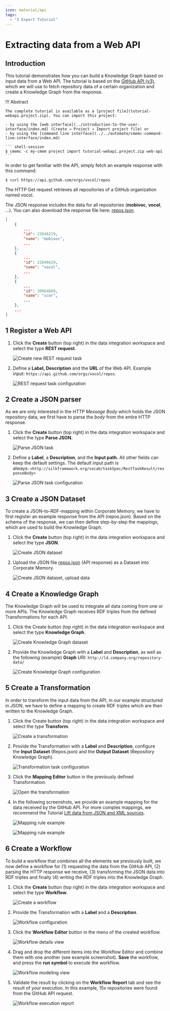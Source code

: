 ```yaml
---
icon: material/api
tags:
  - "3 Expert Tutorial"
---
```

# Extracting data from a Web API

## Introduction

This tutorial demonstrates how you can build a Knowledge Graph based on input data from a Web API.
The tutorial is based on the [GitHub API (v3)](https://developer.github.com/v3/), which we will use to fetch repository data of a certain organization and create a Knowledge Graph from the response.

!!! Abstract

    The complete tutorial is available as a [project file](tutorial-webapi.project.zip). You can import this project:

    - by using the [web interface](../introduction-to-the-user-interface/index.md) (Create → Project → Import project file) or
    - by using the [command line interface](../../automate/cmemc-command-line-interface/index.md)

    ``` shell-session
    $ cmemc -c my-cmem project import tutorial-webapi.project.zip web-api
    ```

In order to get familiar with the API, simply fetch an example response with this command:

``` shell-session
$ curl https://api.github.com/orgs/vocol/repos
```

The HTTP Get request retrieves all repositories of a GitHub organization named vocol.

The JSON response includes the data for all repositories (**mobivoc**, **vocol**, ...). You can also download the response file here: [repos.json](repos.json).

``` json
[
    {
        ...
        "id": 22646219,
        "name": "mobivoc",
        ...
    },
    {
        ...
        "id": 22646629,
        "name": "vocol",
        ...
    },
    {
        ...
        "id": 30964669,
        "name": "scor",
        ...
    },
    ...
]
```

## 1 Register a Web API

1. Click the **Create** button (top right) in the data integration workspace and select the type **REST request**.

    ![Create new REST request task](create-new-task-rest.png)

2. Define a **Label, Description** and the **URL** of the Web API. Example input: `https://api.github.com/orgs/vocol/repos`.

    ![REST request task configuration](create-new-task-rest-config.png)

## 2 Create a JSON parser

As we are only interested in the _HTTP Message Body_ which holds the JSON repository data, we first have to parse the _body_ from the entire HTTP response.

1. Click the **Create** button (top right) in the data integration workspace and select the type **Parse JSON.**

    ![Parse JSON task](create-new-task-parse-json.png)

2. Define a **Label**, a **Description**, and the **Input path.** All other fields can keep the default settings. The default input path is always: `<http://silkframework.org/vocab/taskSpec/RestTaskResult/responseBody>`

    ![Parse JSON task configuration](extract-from-api-parse-json-config.png)

## 3 Create a JSON Dataset

To create a JSON-to-RDF-mapping within Corporate Memory, we have to first register an example response from the API (repos.json). Based on the schema of the response, we can then define step-by-step the mappings, which are used to build the Knowledge Graph.

1. Click the **Create** button (top right) in the data integration workspace and select the type **JSON**.

    ![Create JSON dataset](create-new-json-dataset.png)

2. Upload the JSON file [repos.json](repos.json) (API response) as a Dataset into Corporate Memory.

    ![Create JSON dataset, upload data](create-new-json-dataset-upload.png)

## 4 Create a Knowledge Graph

The Knowledge Graph will be used to integrate all data coming from one or more APIs. The Knowledge Graph receives RDF triples from the defined Transformations for each API.

1. Click the Create button (top right) in the data integration workspace and select the type **Knowledge Graph**.

    ![Create Knowledge Graph dataset](create-new-kg-dataset.png)

2. Provide the Knowledge Graph with a **Label** and **Description**, as well as the following (example) **Graph** URI: `http://ld.company.org/repository-data/`

    ![Create Knowledge Graph configuration](create-new-kg-dataset-config.png)

## 5 Create a Transformation

In order to transform the input data from the API, in our example structured in JSON, we have to define a mapping to create RDF triples which are then written to the Knowledge Graph.

1. Click the Create button (top right) in the data integration workspace and select the type **Transform**.

    ![Create a transformation](extract-from-api-create-transformation.png)

2. Provide the Transformation with a **Label** and **Description**, configure the **Input Dataset** (Repos.json) and the **Output Dataset** (Repository Knowledge Graph).

    ![Transformation task configuration](extract-from-api-create-transformation-config.png)

3. Click the **Mapping Editor** button in the previously defined Transformation.

    ![Open the transformation](extract-from-api-tf-open.png)

4. In the following screenshots, we provide an example mapping for the data received by the GitHub API. For more complex mappings, we recommend the Tutorial [Lift data from JSON and XML sources](../lift-data-from-json-and-xml-sources/index.md).

    ![Mapping rule example](extract-from-api-tf-rule-1.png)

    ![Mapping rule example](extract-from-api-tf-rule-2.png)

## 6 Create a Workflow

To build a workflow that combines all the elements we previously built, we now define a workflow for (1) requesting the data from the GitHub API, (2) parsing the HTTP response we receive, (3) transforming the JSON data into RDF triples and finally (4) writing the RDF triples into the Knowledge Graph.

1. Click the **Create** button (top right) in the data integration workspace and select the type **Workflow**.

    ![Create a workflow](extract-from-api-create-wf.png)

2. Provide the Transformation with a **Label** and a **Description**.

    ![Workflow configuration](extract-from-api-wf-config.png)

3. Click the **Workflow Editor** button in the menu of the created workflow.

    ![Workflow details view](extract-from-api-wf-created.png)

4. Drag and drop the different items into the Workflow Editor and combine them with one another (see example screenshot). **Save** the workflow, and press the **run symbol** to execute the workflow.

    ![Workflow modeling view](extract-from-api-wf-modelling.png)

5. Validate the result by clicking on the **Workflow** **Report** tab and see the result of your execution. In this example, 15x repositories were found from the GitHub API request.

    ![Workflow execution report](extract-from-api-wf-report.png)

